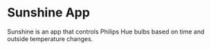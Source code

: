 # Sunshine App
Sunshine is an app that controls Philips Hue bulbs based on time and outside temperature changes.
